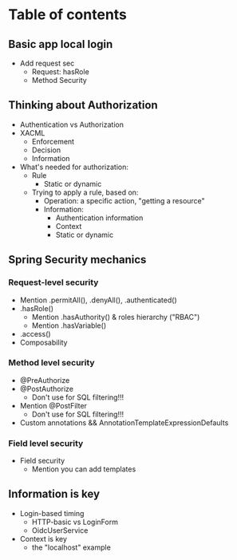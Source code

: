 # Table of contents

## Basic app local login

- Add request sec
    - Request: hasRole
    - Method Security

## Thinking about Authorization

- Authentication vs Authorization
- XACML
    - Enforcement
    - Decision
    - Information
- What's needed for authorization:
    - Rule
        - Static or dynamic
    - Trying to apply a rule, based on:
        - Operation: a specific action, "getting a resource"
        - Information:
            - Authentication information
            - Context
            - Static or dynamic

## Spring Security mechanics

### Request-level security

- Mention .permitAll(), .denyAll(), .authenticated()
- .hasRole()
    - Mention .hasAuthority() & roles hierarchy ("RBAC")
    - Mention .hasVariable()
- .access()
- Composability

### Method level security

- @PreAuthorize
- @PostAuthorize
    - Don't use for SQL filtering!!!
- Mention @PostFilter
    - Don't use for SQL filtering!!!
- Custom annotations && AnnotationTemplateExpressionDefaults

### Field level security

- Field security
    - Mention you can add templates

## Information is key

- Login-based timing
    - HTTP-basic vs LoginForm
    - OidcUserService
- Context is key
    - the "localhost" example
